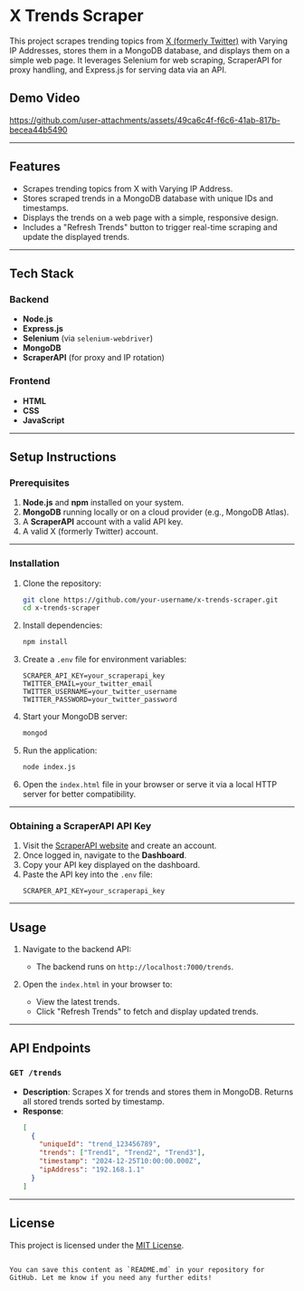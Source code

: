 # X Trends Scraper

This project scrapes trending topics from [X (formerly Twitter)](https://x.com) with Varying IP Addresses, stores them in a MongoDB database, and displays them on a simple web page. It leverages Selenium for web scraping, ScraperAPI for proxy handling, and Express.js for serving data via an API.

## Demo Video



https://github.com/user-attachments/assets/49ca6c4f-f6c6-41ab-817b-becea44b5490



---

## Features

- Scrapes trending topics from X with Varying IP Address.
- Stores scraped trends in a MongoDB database with unique IDs and timestamps.
- Displays the trends on a web page with a simple, responsive design.
- Includes a "Refresh Trends" button to trigger real-time scraping and update the displayed trends.

---

## Tech Stack

### Backend
- **Node.js**
- **Express.js**
- **Selenium** (via `selenium-webdriver`)
- **MongoDB**
- **ScraperAPI** (for proxy and IP rotation)

### Frontend
- **HTML**
- **CSS**
- **JavaScript**

---

## Setup Instructions

### Prerequisites
1. **Node.js** and **npm** installed on your system.
2. **MongoDB** running locally or on a cloud provider (e.g., MongoDB Atlas).
3. A **ScraperAPI** account with a valid API key.
4. A valid X (formerly Twitter) account.

---

### Installation

1. Clone the repository:
   ```bash
   git clone https://github.com/your-username/x-trends-scraper.git
   cd x-trends-scraper
   ```

2. Install dependencies:
   ```bash
   npm install
   ```

3. Create a `.env` file for environment variables:
   ```env
   SCRAPER_API_KEY=your_scraperapi_key
   TWITTER_EMAIL=your_twitter_email
   TWITTER_USERNAME=your_twitter_username
   TWITTER_PASSWORD=your_twitter_password
   ```

4. Start your MongoDB server:
   ```bash
   mongod
   ```

5. Run the application:
   ```bash
   node index.js
   ```

6. Open the `index.html` file in your browser or serve it via a local HTTP server for better compatibility.

---

### Obtaining a ScraperAPI API Key

1. Visit the [ScraperAPI website](https://www.scraperapi.com/) and create an account.
2. Once logged in, navigate to the **Dashboard**.
3. Copy your API key displayed on the dashboard.
4. Paste the API key into the `.env` file:
   ```env
   SCRAPER_API_KEY=your_scraperapi_key
   ```

---

## Usage

1. Navigate to the backend API:
   - The backend runs on `http://localhost:7000/trends`.

2. Open the `index.html` in your browser to:
   - View the latest trends.
   - Click "Refresh Trends" to fetch and display updated trends.

---

## API Endpoints

### `GET /trends`
- **Description**: Scrapes X for trends and stores them in MongoDB. Returns all stored trends sorted by timestamp.
- **Response**:
  ```json
  [
    {
      "uniqueId": "trend_123456789",
      "trends": ["Trend1", "Trend2", "Trend3"],
      "timestamp": "2024-12-25T10:00:00.000Z",
      "ipAddress": "192.168.1.1"
    }
  ]
  ```

---

## License

This project is licensed under the [MIT License](https://opensource.org/licenses/MIT).
```

You can save this content as `README.md` in your repository for GitHub. Let me know if you need any further edits!
